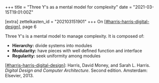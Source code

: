 +++
title = "Three Y's as a mental model for complexity"
date = "2021-03-15T19:01:00Z"

[extra]
zettelkasten_id = "202103151901"
+++
On [[#harris-harris-digital-design](/zettelkasten/tags/harris-harris-digital-design)], page 6

Three Y's is a mental model to manage complexity. It is composed of:

- **Hierarchy:** divide systems into modules
- **Modularity:** have pieces with well defined function and interface
- **Regularity:** seek uniformity among modules


[[#harris-harris-digital-design](/zettelkasten/tags/harris-harris-digital-design)]: Harris, David Money, and Sarah L. Harris. _Digital Design and Computer Architecture_. Second edition. Amsterdam: Elsevier, 2013. 
